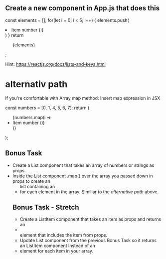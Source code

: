 ## Create a new component in App.js that does this

const elements = [];
for(let i = 0; i < 5; i++) {
  elements.push(<li>Item number {i}</li>)
}
return <ul>{elements}</ul>;

Hint: https://reactjs.org/docs/lists-and-keys.html

# alternativ path

If you're comfortable with Array map method:​
Insert map expression in JSX

const numbers = [0, 1, 4, 5, 6, 7];
return (

  <ul>
    {numbers.map(i => <li>Item number {i}</li>)}
  </ul>
);

## Bonus Task

- Create a List component that takes an array of numbers or strings as props.
- Inside the List component .map() over the array you passed down in props to create an <ul> list containing an <li> for each element in the array. Similiar to the _alternative path_ above.

## Bonus Task - Stretch

- Create a ListItem component that takes an item as props and returns an <li></li> element that includes the item from props.
- Update List component from the previous Bonus Task so it returns an ListItem component instead of an <li> element for each item in your array.
